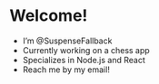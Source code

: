 # Welcome!

- I’m @SuspenseFallback
- Currently working on a chess app
- Specializes in Node.js and React
- Reach me by my email!

<!---
SuspenseFallback/SuspenseFallback is a ✨ special ✨ repository because its `README.md` (this file) appears on your GitHub profile.
You can click the Preview link to take a look at your changes.
--->
